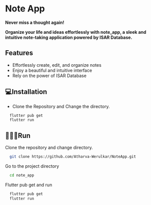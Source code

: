 # Note App 

**Never miss a thought again!** 

**Organize your life and ideas effortlessly with note_app, a sleek and intuitive note-taking application powered by ISAR Database.** 

## Features

- Effortlessly create, edit, and organize notes
- Enjoy a beautiful and intuitive interface
- Rely on the power of ISAR Database


## 💻Installation

* Clone the Repository and Change the directory.

```bash
  flutter pub get
  flutter run
```
    
## 🧑🏻‍💻Run 

Clone the repository and change directory.

```bash
  git clone https://github.com/Atharva-Werulkar/NoteApp.git
```

Go to the project directory

```bash
  cd note_app
```

Flutter pub get and run
```bash
  flutter pub get
  flutter run
```
